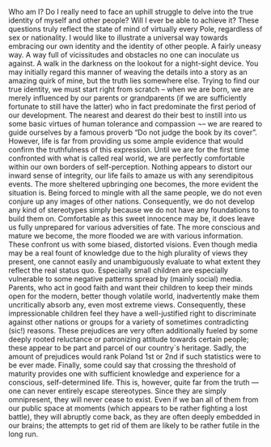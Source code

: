 
Who am I? Do I really need to face an uphill struggle to delve into the true identity of myself and other people? Will I ever be able to achieve it? These questions truly reflect the state of mind of virtually every Pole, regardless of sex or nationality. I would like to illustrate a universal way towards embracing our own identity and the identity of other people. A fairly uneasy way. A way full of vicissitudes and obstacles no one can inoculate us against. A walk in the darkness on the lookout for a night-sight device. You may initially regard this manner of weaving the details into a story as an amazing quirk of mine, but the truth lies somewhere else.
Trying to find our true identity, we must start right from scratch – when we are born, we are merely influenced by our parents or grandparents (if we are sufficiently fortunate to still have the latter) who in fact predominate the first period of our development. The nearest and dearest do their best to instill into us some basic virtues of human tolerance and compassion ¬– we are reared to guide ourselves by a famous proverb “Do not judge the book by its cover”. However, life is far from providing us some ample evidence that would confirm the truthfulness of this expression.
Until we are for the first time confronted with what is called real world, we are perfectly comfortable within our own borders of self-perception. Nothing appears to distort our inward sense of integrity, our life fails to amaze us with any serendipitous events. The more sheltered upbringing one becomes, the more evident the situation is. Being forced to mingle with all the same people, we do not even conjure up any images of other nations. Consequently, we do not develop any kind of stereotypes simply because we do not have any foundations to build them on. 
Comfortable as this sweet innocence may be, it does leave us fully unprepared for various adversities of fate. The more conscious and mature we become, the more flooded we are with various information. These confront us with some biased, distorted visions. Even though media may be a real fount of knowledge due to the high plurality of views they present, one cannot easily and unambiguously evaluate to what extent they reflect the real status quo. Especially small children are especially vulnerable to some negative patterns spread by (mainly social) media. Parents, who act in good faith and want their children to keep their minds open for the modern, better though volatile world, inadvertently make them uncritically absorb any, even most extreme views. 
Consequently, these impressionable children feel they have a well-justified right to discriminate against other nations or groups for a variety of sometimes contradicting (sic!) reasons. These prejudices are very often additionally fueled by some deeply rooted reluctance or patronizing attitude towards certain people; these appear to be part and parcel of our country`s heritage. Sadly, the amount of prejudices would rank Poland 1st or 2nd if such statistics were to be ever made. 
Finally, some could say that crossing the threshold of maturity provides one with sufficient knowledge and experience for a conscious, self-determined life. This is, however, quite far from the truth — one can never entirely escape stereotypes. Since they are simply omnipresent, they will never cease to exist. Even if we ban all of them from our public space at moments (which appears to be rather fighting a lost battle), they will abruptly come back, as they are often deeply embedded in our brains; the attempts to get rid of them are likely to be rather futile in the long run.
